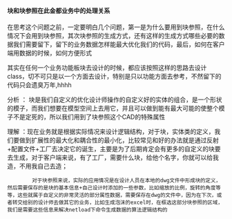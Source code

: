 #### 块和块参照在此金都业务中的处理关系

在思考这个问题之前，一定要明白几个问题，第一是为什么要用到块参照，在什么情况下会用到块参照，其次块参照的生成方式，还有这样的生成方式哪些必要的数据我们需要留下，留下的业务数据怎样能最大优化我们的代码，最后，如何在客户端用数据的时候，如何方便形式

其实在任何一个业务功能板块去设计的时候，都应该按照这样的思路去设计class，切不可只是以一个方面去设计，特别是只以功能方面去参考，不然留下的代码只会遗臭万年,hhhh

分析 ： 块是我们自定义的优化设计师操作的自定义好的实体的组合，是一个形状的模子，而我们想要在模型空间上去用它，并且可以做到能有最大可能的使整个模子不是定死的，所以我们用到了块参照这个CAD的特殊属性

理解 ：现在业务就是根据实际情况来设计逻辑结构，对于块，实体类的定义，我们要做到扩展性的最大化和耦合性的最小化，比较常见和好的办法就是通过反射+配置文件+工厂去决定它的诞生，主要是为了后期肯定会有更多的自定义的块要去生成，对于客户端来说，有了工厂，需要什么块，给他个名字，你就可以给我造，不用我自己去造；

            对于块参照来说，实际的应用情况是在设计人员在本地的dwg文件中形成块的定义，然后需要保存的是块的基本信息+自己设计时添加的一些参数，比如缩放的比例，旋转的角度等等，这些就属于自定义的非常灵活的部分属性数据，需要保存在dwg的文件中，因为在下次，或者转交给别的设计师去做其它的业务，比如生成泡沫的excel时，在框选这部分块参照的区域，我们是需要这些信息来解决netload下命令生成数据的算法逻辑结构的




